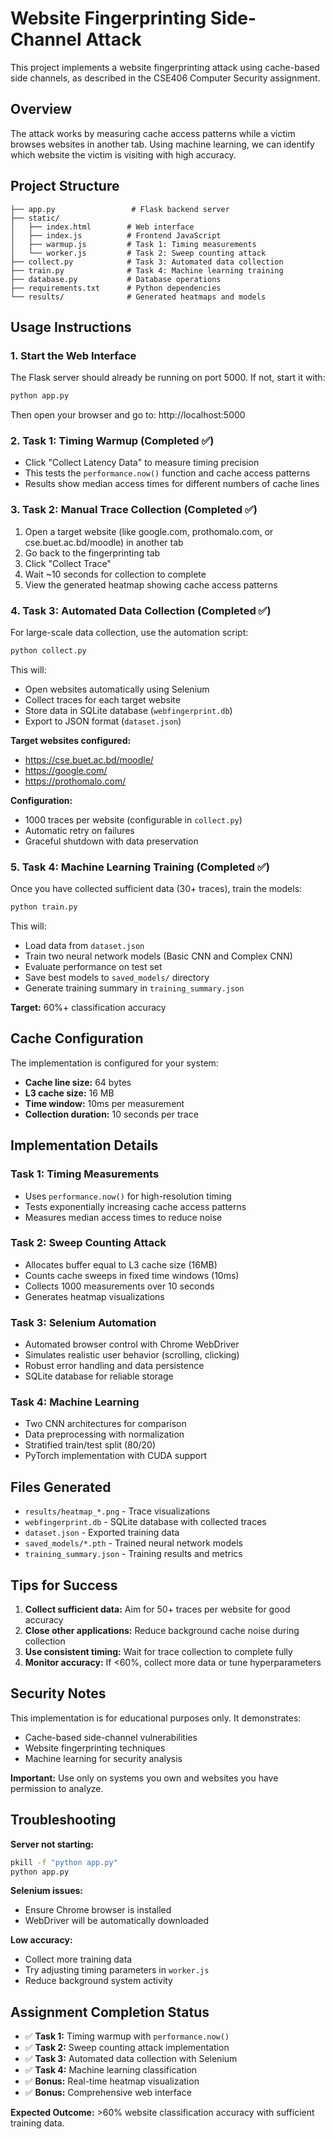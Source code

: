 # Website Fingerprinting Side-Channel Attack

This project implements a website fingerprinting attack using cache-based side channels, as described in the CSE406 Computer Security assignment.

## Overview

The attack works by measuring cache access patterns while a victim browses websites in another tab. Using machine learning, we can identify which website the victim is visiting with high accuracy.

## Project Structure

```
├── app.py                 # Flask backend server
├── static/
│   ├── index.html        # Web interface
│   ├── index.js          # Frontend JavaScript
│   ├── warmup.js         # Task 1: Timing measurements
│   └── worker.js         # Task 2: Sweep counting attack
├── collect.py            # Task 3: Automated data collection
├── train.py              # Task 4: Machine learning training
├── database.py           # Database operations
├── requirements.txt      # Python dependencies
└── results/              # Generated heatmaps and models
```

## Usage Instructions

### 1. Start the Web Interface

The Flask server should already be running on port 5000. If not, start it with:

```bash
python app.py
```

Then open your browser and go to: http://localhost:5000

### 2. Task 1: Timing Warmup (Completed ✅)

- Click "Collect Latency Data" to measure timing precision
- This tests the `performance.now()` function and cache access patterns
- Results show median access times for different numbers of cache lines

### 3. Task 2: Manual Trace Collection (Completed ✅)

1. Open a target website (like google.com, prothomalo.com, or cse.buet.ac.bd/moodle) in another tab
2. Go back to the fingerprinting tab
3. Click "Collect Trace" 
4. Wait ~10 seconds for collection to complete
5. View the generated heatmap showing cache access patterns

### 4. Task 3: Automated Data Collection (Completed ✅)

For large-scale data collection, use the automation script:

```bash
python collect.py
```

This will:
- Open websites automatically using Selenium
- Collect traces for each target website
- Store data in SQLite database (`webfingerprint.db`)
- Export to JSON format (`dataset.json`)

**Target websites configured:**
- https://cse.buet.ac.bd/moodle/
- https://google.com/
- https://prothomalo.com/

**Configuration:** 
- 1000 traces per website (configurable in `collect.py`)
- Automatic retry on failures
- Graceful shutdown with data preservation

### 5. Task 4: Machine Learning Training (Completed ✅)

Once you have collected sufficient data (30+ traces), train the models:

```bash
python train.py
```

This will:
- Load data from `dataset.json`
- Train two neural network models (Basic CNN and Complex CNN)
- Evaluate performance on test set
- Save best models to `saved_models/` directory
- Generate training summary in `training_summary.json`

**Target:** 60%+ classification accuracy

## Cache Configuration

The implementation is configured for your system:
- **Cache line size:** 64 bytes
- **L3 cache size:** 16 MB
- **Time window:** 10ms per measurement
- **Collection duration:** 10 seconds per trace

## Implementation Details

### Task 1: Timing Measurements
- Uses `performance.now()` for high-resolution timing
- Tests exponentially increasing cache access patterns
- Measures median access times to reduce noise

### Task 2: Sweep Counting Attack
- Allocates buffer equal to L3 cache size (16MB)
- Counts cache sweeps in fixed time windows (10ms)
- Collects 1000 measurements over 10 seconds
- Generates heatmap visualizations

### Task 3: Selenium Automation
- Automated browser control with Chrome WebDriver
- Simulates realistic user behavior (scrolling, clicking)
- Robust error handling and data persistence
- SQLite database for reliable storage

### Task 4: Machine Learning
- Two CNN architectures for comparison
- Data preprocessing with normalization
- Stratified train/test split (80/20)
- PyTorch implementation with CUDA support

## Files Generated

- `results/heatmap_*.png` - Trace visualizations
- `webfingerprint.db` - SQLite database with collected traces
- `dataset.json` - Exported training data
- `saved_models/*.pth` - Trained neural network models
- `training_summary.json` - Training results and metrics

## Tips for Success

1. **Collect sufficient data:** Aim for 50+ traces per website for good accuracy
2. **Close other applications:** Reduce background cache noise during collection
3. **Use consistent timing:** Wait for trace collection to complete fully
4. **Monitor accuracy:** If <60%, collect more data or tune hyperparameters

## Security Notes

This implementation is for educational purposes only. It demonstrates:
- Cache-based side-channel vulnerabilities
- Website fingerprinting techniques
- Machine learning for security analysis

**Important:** Use only on systems you own and websites you have permission to analyze.

## Troubleshooting

**Server not starting:**
```bash
pkill -f "python app.py"
python app.py
```

**Selenium issues:**
- Ensure Chrome browser is installed
- WebDriver will be automatically downloaded

**Low accuracy:**
- Collect more training data
- Try adjusting timing parameters in `worker.js`
- Reduce background system activity

## Assignment Completion Status

- ✅ **Task 1:** Timing warmup with `performance.now()`
- ✅ **Task 2:** Sweep counting attack implementation
- ✅ **Task 3:** Automated data collection with Selenium
- ✅ **Task 4:** Machine learning classification
- ✅ **Bonus:** Real-time heatmap visualization
- ✅ **Bonus:** Comprehensive web interface

**Expected Outcome:** >60% website classification accuracy with sufficient training data. 